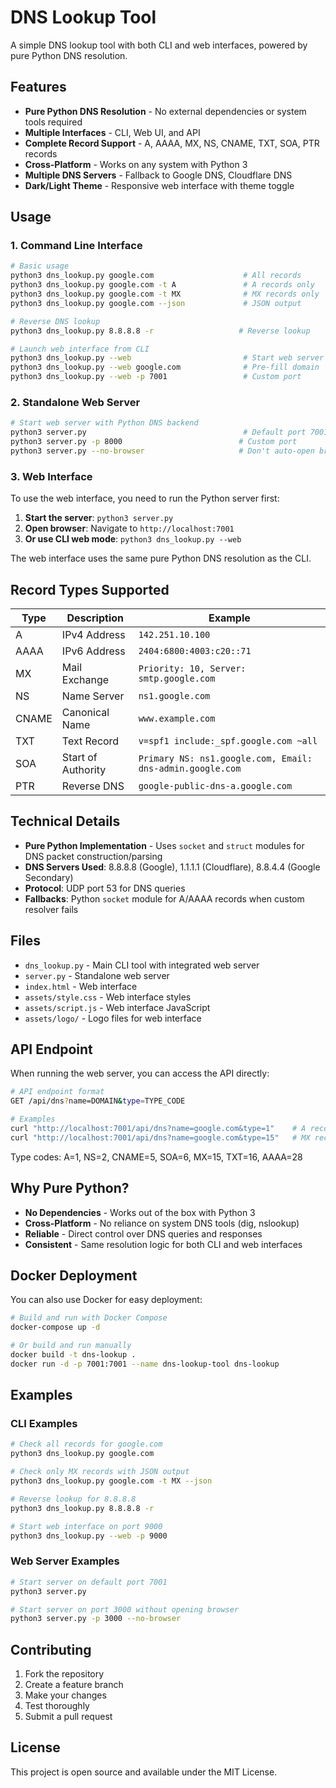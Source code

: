 # DNS Lookup Tool

A simple DNS lookup tool with both CLI and web interfaces, powered by pure
Python DNS resolution.

## Features

- **Pure Python DNS Resolution** - No external dependencies or system tools
  required
- **Multiple Interfaces** - CLI, Web UI, and API
- **Complete Record Support** - A, AAAA, MX, NS, CNAME, TXT, SOA, PTR records
- **Cross-Platform** - Works on any system with Python 3
- **Multiple DNS Servers** - Fallback to Google DNS, Cloudflare DNS
- **Dark/Light Theme** - Responsive web interface with theme toggle

## Usage

### 1. Command Line Interface

```bash
# Basic usage
python3 dns_lookup.py google.com                    # All records
python3 dns_lookup.py google.com -t A               # A records only
python3 dns_lookup.py google.com -t MX              # MX records only
python3 dns_lookup.py google.com --json             # JSON output

# Reverse DNS lookup
python3 dns_lookup.py 8.8.8.8 -r                   # Reverse lookup

# Launch web interface from CLI
python3 dns_lookup.py --web                         # Start web server
python3 dns_lookup.py --web google.com              # Pre-fill domain
python3 dns_lookup.py --web -p 7001                 # Custom port
```

### 2. Standalone Web Server

```bash
# Start web server with Python DNS backend
python3 server.py                                   # Default port 7001
python3 server.py -p 8000                          # Custom port
python3 server.py --no-browser                     # Don't auto-open browser
```

### 3. Web Interface

To use the web interface, you need to run the Python server first:

1. **Start the server**: `python3 server.py`
2. **Open browser**: Navigate to `http://localhost:7001`
3. **Or use CLI web mode**: `python3 dns_lookup.py --web`

The web interface uses the same pure Python DNS resolution as the CLI.

## Record Types Supported

| Type  | Description        | Example                                                   |
| ----- | ------------------ | --------------------------------------------------------- |
| A     | IPv4 Address       | `142.251.10.100`                                          |
| AAAA  | IPv6 Address       | `2404:6800:4003:c20::71`                                  |
| MX    | Mail Exchange      | `Priority: 10, Server: smtp.google.com`                   |
| NS    | Name Server        | `ns1.google.com`                                          |
| CNAME | Canonical Name     | `www.example.com`                                         |
| TXT   | Text Record        | `v=spf1 include:_spf.google.com ~all`                     |
| SOA   | Start of Authority | `Primary NS: ns1.google.com, Email: dns-admin.google.com` |
| PTR   | Reverse DNS        | `google-public-dns-a.google.com`                          |

## Technical Details

- **Pure Python Implementation** - Uses `socket` and `struct` modules for DNS
  packet construction/parsing
- **DNS Servers Used**: 8.8.8.8 (Google), 1.1.1.1 (Cloudflare), 8.8.4.4 (Google
  Secondary)
- **Protocol**: UDP port 53 for DNS queries
- **Fallbacks**: Python `socket` module for A/AAAA records when custom resolver
  fails

## Files

- `dns_lookup.py` - Main CLI tool with integrated web server
- `server.py` - Standalone web server
- `index.html` - Web interface
- `assets/style.css` - Web interface styles
- `assets/script.js` - Web interface JavaScript
- `assets/logo/` - Logo files for web interface

## API Endpoint

When running the web server, you can access the API directly:

```bash
# API endpoint format
GET /api/dns?name=DOMAIN&type=TYPE_CODE

# Examples
curl "http://localhost:7001/api/dns?name=google.com&type=1"    # A records
curl "http://localhost:7001/api/dns?name=google.com&type=15"   # MX records
```

Type codes: A=1, NS=2, CNAME=5, SOA=6, MX=15, TXT=16, AAAA=28

## Why Pure Python?

- **No Dependencies** - Works out of the box with Python 3
- **Cross-Platform** - No reliance on system DNS tools (dig, nslookup)
- **Reliable** - Direct control over DNS queries and responses
- **Consistent** - Same resolution logic for both CLI and web interfaces

## Docker Deployment

You can also use Docker for easy deployment:

```bash
# Build and run with Docker Compose
docker-compose up -d

# Or build and run manually
docker build -t dns-lookup .
docker run -d -p 7001:7001 --name dns-lookup-tool dns-lookup
```

## Examples

### CLI Examples

```bash
# Check all records for google.com
python3 dns_lookup.py google.com

# Check only MX records with JSON output
python3 dns_lookup.py google.com -t MX --json

# Reverse lookup for 8.8.8.8
python3 dns_lookup.py 8.8.8.8 -r

# Start web interface on port 9000
python3 dns_lookup.py --web -p 9000
```

### Web Server Examples

```bash
# Start server on default port 7001
python3 server.py

# Start server on port 3000 without opening browser
python3 server.py -p 3000 --no-browser
```

## Contributing

1. Fork the repository
2. Create a feature branch
3. Make your changes
4. Test thoroughly
5. Submit a pull request

## License

This project is open source and available under the MIT License.
